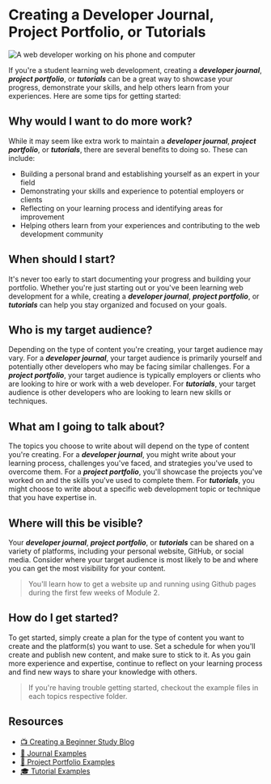 # Creating a Developer Journal, Project Portfolio, or Tutorials

![A web developer working on his phone and computer](./assets/images/developer-stock-image.jpeg)

If you're a student learning web development, creating a **_developer journal_**, **_project portfolio_**, or **_tutorials_** can be a great way to showcase your progress, demonstrate your skills, and help others learn from your experiences. Here are some tips for getting started:

## Why would I want to do **more** work?

While it may seem like extra work to maintain a **_developer journal_**, **_project portfolio_**, or **_tutorials_**, there are several benefits to doing so. These can include:

- Building a personal brand and establishing yourself as an expert in your field
- Demonstrating your skills and experience to potential employers or clients
- Reflecting on your learning process and identifying areas for improvement
- Helping others learn from your experiences and contributing to the web development community

## When should I start?

It's never too early to start documenting your progress and building your portfolio. Whether you're just starting out or you've been learning web development for a while, creating a **_developer journal_**, **_project portfolio_**, or **_tutorials_** can help you stay organized and focused on your goals.

## Who is my target audience?

Depending on the type of content you're creating, your target audience may vary. For a **_developer journal_**, your target audience is primarily yourself and potentially other developers who may be facing similar challenges. For a **_project portfolio_**, your target audience is typically employers or clients who are looking to hire or work with a web developer. For **_tutorials_**, your target audience is other developers who are looking to learn new skills or techniques.

## What am I going to talk about?

The topics you choose to write about will depend on the type of content you're creating. For a **_developer journal_**, you might write about your learning process, challenges you've faced, and strategies you've used to overcome them. For a **_project portfolio_**, you'll showcase the projects you've worked on and the skills you've used to complete them. For **_tutorials_**, you might choose to write about a specific web development topic or technique that you have expertise in.

## Where will this be visible?

Your **_developer journal_**, **_project portfolio_**, or **_tutorials_** can be shared on a variety of platforms, including your personal website, GitHub, or social media. Consider where your target audience is most likely to be and where you can get the most visibility for your content.

> You'll learn how to get a website up and running using Github pages during the first few weeks of Module 2.

## How do I get started?

To get started, simply create a plan for the type of content you want to create and the platform(s) you want to use. Set a schedule for when you'll create and publish new content, and make sure to stick to it. As you gain more experience and expertise, continue to reflect on your learning process and find new ways to share your knowledge with others.

> If you're having trouble getting started, checkout the example files in each topics respective folder.

## Resources

- [📺 Creating a Beginner Study Blog](https://www.loom.com/share/e9a6a1b8decd42d2bdb7e32c99bcc665)
- [📔 Journal Examples](./journal_examples/template.md)
- [🚧 Project Portfolio Examples](./project_portfolio_examples/template.md)
- [🎓 Tutorial Examples](./tutorial_examples/template.md)
